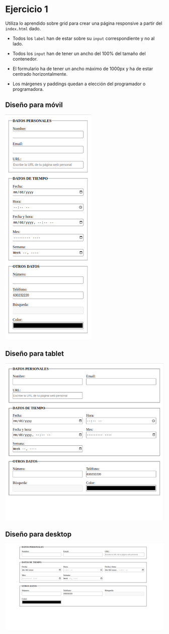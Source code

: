# Ejercicio 1

Utiliza lo aprendido sobre grid para crear una página responsive a partir del `index.html` dado.

-   Todos los `label` han de estar sobre su `input` correspondiente y no al lado.

-   Todos los `input` han de tener un ancho del 100% del tamaño del contenedor.

-   El formulario ha de tener un ancho máximo de 1000px y ha de estar centrado horizontalmente.

-   Los márgenes y paddings quedan a elección del programador o programadora.

## Diseño para móvil

![Diseño para móvil](./pics/mobile.png)

## Diseño para tablet

![Diseño para tablet](./pics/tablet.png)

## Diseño para desktop

![Diseño para desktop](./pics/desktop.png)
